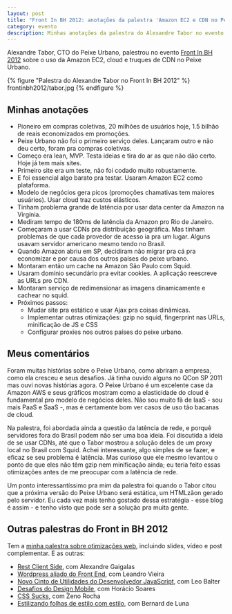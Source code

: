 ```yaml
---
layout: post
title: "Front In BH 2012: anotações da palestra 'Amazon EC2 e CDN no Peixe Urbano' do Alexandre Tabor"
category: evento
description: Minhas anotações da palestra do Alexandre Tabor no evento Front in BH 2012
---
```


Alexandre Tabor, CTO do Peixe Urbano, palestrou no evento [Front In BH 2012](http://www.frontinbh.com.br/) sobre o uso da Amazon EC2, cloud e truques de CDN no Peixe Urbano.

{% figure "Palestra do Alexandre Tabor no Front In BH 2012" %}
	frontinbh2012/tabor.jpg
{% endfigure %}

## Minhas anotações

* Pioneiro em compras coletivas, 20 milhões de usuários hoje, 1.5 bilhão de reais economizados em promoções.
* Peixe Urbano não foi o primeiro serviço deles. Lançaram outro e não deu certo, foram pra compras coletivas.
* Começo era lean, MVP. Testa ideias e tira do ar as que não dão certo. Hoje já tem mais sites.
* Primeiro site era um teste, não foi codado muito robustamente.
* E foi essencial algo barato pra testar. Usaram Amazon EC2 como plataforma.
* Modelo de negócios gera picos (promoções chamativas tem maiores usuários). Usar cloud traz custos elásticos.
* Tinham problema grande de latência por usar data center da Amazon na Virgínia.
* Mediram tempo de 180ms de latência da Amazon pro Rio de Janeiro.
* Começaram a usar CDNs pra distribuição geográfica. Mas tinham problemas de que cada provedor de acesso ia pra um lugar. Alguns usavam servidor americano mesmo tendo no Brasil.
* Quando Amazon abriu em SP, decidiram não migrar pra cá pra economizar e por causa dos outros países do peixe urbano.
* Montaram então um cache na Amazon São Paulo com Squid.
* Usaram domínio secundário pra evitar cookies. A aplicação reescreve as URLs pro CDN.
* Montaram serviço de redimensionar as imagens dinamicamente e cachear no squid.
* Próximos passos:
	* Mudar site pra estático e usar Ajax pra coisas dinâmicas.
	* Implementar outras otimizações: gzip no squid, fingerprint nas URLs, minificação de JS e CSS
	* Configurar proxies nos outros países do peixe urbano.

## Meus comentários

Foram muitas histórias sobre o Peixe Urbano, como abriram a empresa, como ela cresceu e seus desafios. Já tinha ouvido alguns no QCon SP 2011 mas ouvi novas histórias agora. O Peixe Urbano é um excelente case da Amazon AWS e seus gráficos mostram como a elasticidade do cloud é fundamental pro modelo de negócios deles. Não sou muito fã de IaaS - sou mais PaaS e SaaS -, mas é certamente bom ver casos de uso tão bacanas de cloud.

Na palestra, foi abordada ainda a questão da latência de rede, e porquê servidores fora do Brasil podem não ser uma boa ideia. Foi discutida a ideia de se usar CDNs, até que o Tabor mostrou a solução deles de um proxy local no Brasil com Squid. Achei interessante, algo simples de se fazer, e eficaz se seu problema é latência. Mas curioso que ele mesmo levantou o ponto de que eles não têm gzip nem minificação ainda; eu teria feito essas otimizações antes de me preocupar com a latência de rede.

Um ponto interessantíssimo pra mim da palestra foi quando o Tabor citou que a próxima versão do Peixe Urbano será estática, um HTMLzãon gerado pelo servidor. Eu cada vez mais tenho gostado dessa estratégia - esse blog é assim - e tenho visto que pode ser a solução pra muita gente.

## Outras palestras do Front in BH 2012

Tem a [minha palestra sobre otimizações web](/frontinbh-otimizacoes-web/), incluindo slides, vídeo e post complementar. E as outras:

* [Rest Client Side](/front-in-bh-rest-client-side-alexandre-gaigalas/), com Alexandre Gaigalas
* [Wordpress aliado do Front End](/front-in-bh-wordpress-leandro-vieira/), com Leandro Vieira
* [Novo Cinto de Utilidades do Desenvolvedor JavaScript](/front-in-bh-novidades-mozilla-leo-balter/), com Leo Balter
* [Desafios do Design Mobile](/front-in-bh-desafios-design-mobile-horacio-soares/), com Horácio Soares
* [CSS Sucks](/front-in-bh-css-sucks-zeno-rocha/), com Zeno Rocha
* [Estilizando folhas de estilo com estilo](/front-in-bh-estilizando-css-com-estilo-bernard-de-luna/), com Bernard de Luna

